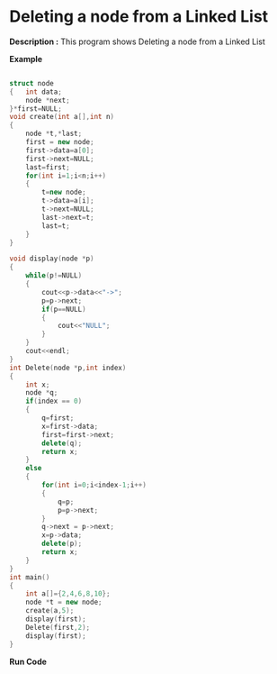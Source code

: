 # Deleting a node from a Linked List

**Description :** This program shows Deleting a node from a Linked List

**Example**

```cpp

struct node
{	int data;
	node *next;
}*first=NULL;
void create(int a[],int n)
{
	node *t,*last;
	first = new node;
	first->data=a[0];
	first->next=NULL;
	last=first;
	for(int i=1;i<n;i++)
	{
		t=new node;
		t->data=a[i];
		t->next=NULL;
		last->next=t;
		last=t;
	}
}

void display(node *p)
{
	while(p!=NULL)
	{
		cout<<p->data<<"->";
		p=p->next;
		if(p==NULL)
		{
			cout<<"NULL";
		}
	}
	cout<<endl;
}
int Delete(node *p,int index)
{
	int x;
	node *q;
	if(index == 0)
	{
		q=first;
		x=first->data;
		first=first->next;
		delete(q);
		return x;
	}
	else
	{
		for(int i=0;i<index-1;i++)
		{
			q=p;
			p=p->next;
		}
		q->next = p->next;
		x=p->data;
		delete(p);
		return x;
	}
}
int main()
{
	int a[]={2,4,6,8,10};
	node *t = new node;
	create(a,5);
	display(first);
	Delete(first,2);
	display(first);
}

```

**Run Code[](https://rextester.com/CRNZ89808)**
